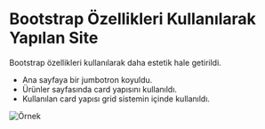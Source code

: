 # Bootstrap Özellikleri Kullanılarak Yapılan Site

 Bootstrap özellikleri kullanılarak daha estetik hale getirildi.

- Ana sayfaya bir jumbotron koyuldu.
- Ürünler sayfasında card yapısını kullanıldı.
- Kullanılan card yapısı grid sistemin içinde kullanıldı.


![Örnek](gif.gif)
